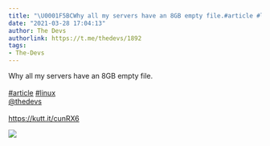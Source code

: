 ```yaml
---
title: "\U0001F5BCWhy all my servers have an 8GB empty file.#article #linux@thedevshttps://kutt.it/cunRX6"
date: "2021-03-28 17:04:13"
author: The Devs
authorlink: https://t.me/thedevs/1892
tags:
- The-Devs
---
```

<p>Why all my servers have an 8GB empty file.<br><br><a href="https://t.me/thedevs/1892?q=%23article">#article</a> <a href="https://t.me/thedevs/1892?q=%23linux">#linux</a><br><a href="https://t.me/thedevs" target="_blank">@thedevs</a><br><br><a href="https://kutt.it/cunRX6" target="_blank" rel="noopener">https://kutt.it/cunRX6</a></p><img src="https://cdn4.telesco.pe/file/WMtkPP5BGmErRqyI6CeEIoceOgN4O1dS1jCyzruEK0lU5cmnJdWhEcoNljAj-WPbo2_OFOUBeoLwjsGQTozj3vS2dbLbqu1zPO4t-VU1QYMTKogMEPeCnlY-6MWLbMPgL3ipX2Mfp83hicd4Wi28fWCF3ze2bI-VTik0HV_w1JPp0fkM46N0SUPpD6p_mFNQuKHxrcyP_ZWfe__jigJeq7GyarbnkF3Hb8UJbjSGUxEKF1gl85k6tzVhXyQmu3etGL5_AvZBabXmJQ4ZyP7b3SSPcoqC5MZ1HnESZK8tvsCOt3gWUhIoqJRxQd2CdMkAfCnV0BbCEwbr__NC_n6F1w.jpg" referrerpolicy="no-referrer">
